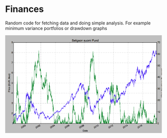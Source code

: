 # Finances
Random code for fetching data and doing simple analysis. For example minimum variance portfolios or drawdown graphs

![ScreenShot](/Seligson/drawdown-screenshot.png)
